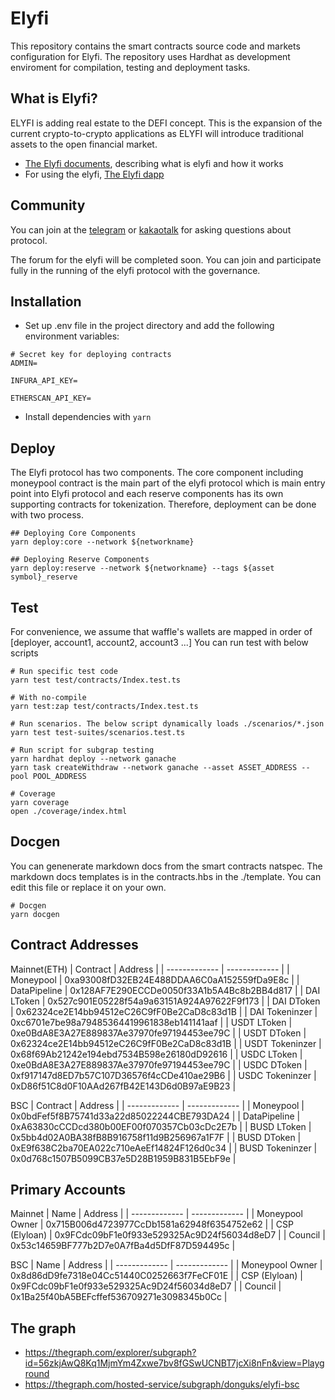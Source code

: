 # Elyfi

This repository contains the smart contracts source code and markets configuration for Elyfi. The repository uses Hardhat as development enviroment for compilation, testing and deployment tasks.

## What is Elyfi?

ELYFI is adding real estate to the DEFI concept. This is the expansion of the current crypto-to-crypto applications as ELYFI will introduce traditional assets to the open financial market.

- [The Elyfi documents](https://elyfi-docs.elysia.land/v/eng/), describing what is elyfi and how it works
- For using the elyfi, [The Elyfi dapp](https://elyfi.elysia.land/)

## Community

You can join at the [telegram](https://t.me/elysia_official) or [kakaotalk](https://open.kakao.com/o/gUpSOwkb) for asking questions about protocol.

The forum for the elyfi will be completed soon. You can join and participate fully in the running of the elyfi protocol with the governance.

## Installation

- Set up .env file in the project directory and add the following environment variables:

```
# Secret key for deploying contracts
ADMIN=

INFURA_API_KEY=

ETHERSCAN_API_KEY=

```

- Install dependencies with `yarn`

## Deploy

The Elyfi protocol has two components. The core component including moneypool contract is the main part of the elyfi protocol which is main entry point into Elyfi protocol and each reserve components has its own supporting contracts for tokenization. Therefore, deployment can be done with two process.

```
## Deploying Core Components
yarn deploy:core --network ${networkname}

## Deploying Reserve Components
yarn deploy:reserve --network ${networkname} --tags ${asset symbol}_reserve
```

## Test

For convenience, we assume that waffle's wallets are mapped in order of [deployer, account1, account2, account3 ...]
You can run test with below scripts

```
# Run specific test code
yarn test test/contracts/Index.test.ts

# With no-compile
yarn test:zap test/contracts/Index.test.ts

# Run scenarios. The below script dynamically loads ./scenarios/*.json
yarn test test-suites/scenarios.test.ts

# Run script for subgrap testing
yarn hardhat deploy --network ganache
yarn task createWithdraw --network ganache --asset ASSET_ADDRESS --pool POOL_ADDRESS

# Coverage
yarn coverage
open ./coverage/index.html
```

## Docgen

You can genenerate markdown docs from the smart contracts natspec.
The markdown docs templates is in the contracts.hbs in the ./template. You can edit this file or replace it on your own.

```
# Docgen
yarn docgen
```

## Contract Addresses
Mainnet(ETH)
| Contract | Address |
| ------------- | ------------- |
| Moneypool | 0xa93008fD32EB24E488DDAA6C0aA152559fDa9E8c |
| DataPipeline | 0x128AF7E290ECCDe0050f33A1b5A4Bc8b2BB4d817 |
| DAI LToken | 0x527c901E05228f54a9a63151A924A97622F9f173 |
| DAI DToken | 0x62324ce2E14bb94512eC26C9fF0Be2CaD8c83d1B |
| DAI Tokeninzer | 0xc6701e7be98a79485364419961838eb141141aaf |
| USDT LToken | 0xe0BdA8E3A27E889837Ae37970fe97194453ee79C |
| USDT DToken | 0x62324ce2E14bb94512eC26C9fF0Be2CaD8c83d1B |
| USDT Tokeninzer | 0x68f69Ab21242e194ebd7534B598e26180dD92616 |
| USDC LToken | 0xe0BdA8E3A27E889837Ae37970fe97194453ee79C |
| USDC DToken | 0xf917147d8ED7b57C107D36576f4cCDe410ae29B6 |
| USDC Tokeninzer | 0xD86f51C8d0F10AAd267fB42E143D6d0B97aE9B23 |

BSC
| Contract | Address |
| ------------- | ------------- |
| Moneypool | 0x0bdFef5f8B75741d33a22d85022244CBE793DA24 |
| DataPipeline | 0xA63830cCCDcd380b00EF00f070357Cb03cDc2E7b |
| BUSD LToken | 0x5bb4d02A0BA38fB8B916758f11d9B256967a1F7F |
| BUSD DToken | 0xE9f638C2ba70EA022c710eAeEf14824F126d0c34 |
| BUSD Tokeninzer | 0x0d768c1507B5099CB37e5D28B1959B831B5EbF9e |


## Primary Accounts
Mainnet
| Name | Address |
| ------------- | ------------- |
| Moneypool Owner | 0x715B006d4723977CcDb1581a62948f6354752e62 |
| CSP (Elyloan) | 0x9FCdc09bF1e0f933e529325Ac9D24f56034d8eD7 |
| Council | 0x53c14659BF777b2D7e0A7fBa4d5DfF87D594495c |

BSC
| Name | Address |
| ------------- | ------------- |
| Moneypool Owner | 0x8d86dD9fe7318e04Cc51440C0252663f7FeCF01E |
| CSP (Elyloan) | 0x9FCdc09bF1e0f933e529325Ac9D24f56034d8eD7 |
| Council | 0x1Ba25f40bA5BEFcffef536709271e3098345b0Cc |

## The graph
- https://thegraph.com/explorer/subgraph?id=56zkjAwQ8Kq1MjmYm4Zxwe7bv8fGSwUCNBT7jcXi8nFn&view=Playground
- https://thegraph.com/hosted-service/subgraph/donguks/elyfi-bsc
